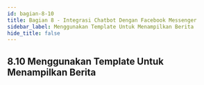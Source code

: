 ```yaml
---
id: bagian-8-10
title: Bagian 8 - Integrasi Chatbot Dengan Facebook Messenger
sidebar_label: Menggunakan Template Untuk Menampilkan Berita
hide_title: false
---
```

## 8.10 Menggunakan Template Untuk Menampilkan Berita
